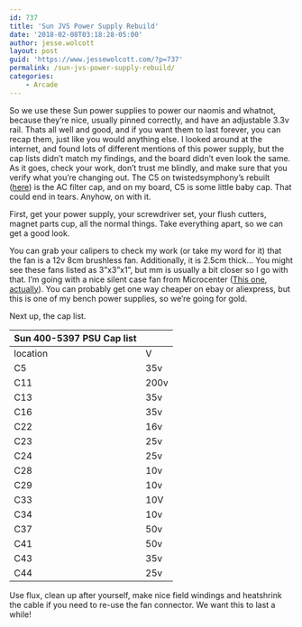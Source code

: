 ```yaml
---
id: 737
title: 'Sun JVS Power Supply Rebuild'
date: '2018-02-08T03:18:28-05:00'
author: jesse.wolcott
layout: post
guid: 'https://www.jessewolcott.com/?p=737'
permalink: /sun-jvs-power-supply-rebuild/
categories:
    - Arcade
---
```


So we use these Sun power supplies to power our naomis and whatnot, because they’re nice, usually pinned correctly, and have an adjustable 3.3v rail. Thats all well and good, and if you want them to last forever, you can recap them, just like you would anything else. I looked around at the internet, and found lots of different mentions of this power supply, but the cap lists didn’t match my findings, and the board didn’t even look the same. As it goes, check your work, don’t trust me blindly, and make sure that you verify what you’re changing out. The C5 on twistedsymphony’s rebuilt ([here](http://solid-orange.com/1465)) is the AC filter cap, and on my board, C5 is some little baby cap. That could end in tears. Anyhow, on with it.

First, get your power supply, your screwdriver set, your flush cutters, magnet parts cup, all the normal things. Take everything apart, so we can get a good look.

You can grab your calipers to check my work (or take my word for it) that the fan is a 12v 8cm brushless fan. Additionally, it is 2.5cm thick… You might see these fans listed as 3”x3”x1”, but mm is usually a bit closer so I go with that. I’m going with a nice silent case fan from Microcenter ([This one, actually](http://www.microcenter.com/product/341408/UCTB8_TB_Silence_80mm_Twister_Bearing_Case_Fan)). You can probably get one way cheaper on ebay or aliexpress, but this is one of my bench power supplies, so we’re going for gold.

Next up, the cap list.

| Sun 400-5397 PSU Cap list |  |
|---|---|
| location | V | Uf |  |
| C5 | 35v | 22uf |  |
| C11 | 200v | 820uf(m) |  |
| C13 | 35v | 22uf |  |
| C16 | 35v | 22uf |  |
| C22 | 16v | 1000uf |  |
| C23 | 25v | 470uf |  |
| C24 | 25v | 47uf |  |
| C28 | 10v | 2200uf |  |
| C29 | 10v | 2200uf |  |
| C33 | 10V | 2200uf |  |
| C34 | 10v | 2200uf |  |
| C37 | 50v | 2.2uf |  |
| C41 | 50v | 2.2uf |  |
| C43 | 35v | 22uf |  |
| C44 | 25v | 47uf |  |

Use flux, clean up after yourself, make nice field windings and heatshrink the cable if you need to re-use the fan connector. We want this to last a while!